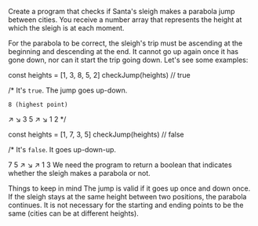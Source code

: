 Create a program that checks if Santa's sleigh makes a parabola jump between cities. You receive a number array that represents the height at which the sleigh is at each moment.

For the parabola to be correct, the sleigh's trip must be ascending at the beginning and descending at the end. It cannot go up again once it has gone down, nor can it start the trip going down. Let's see some examples:

const heights = [1, 3, 8, 5, 2]
checkJump(heights) // true

/*
It's `true`.
The jump goes up-down.

    8 (highest point)
   ↗ ↘
  3   5
 ↗     ↘
1       2
*/

const heights = [1, 7, 3, 5]
checkJump(heights) // false

/*
It's `false`.
It goes up-down-up.

  7   5 
 ↗ ↘ ↗
1   3
We need the program to return a boolean that indicates whether the sleigh makes a parabola or not.

Things to keep in mind
The jump is valid if it goes up once and down once. If the sleigh stays at the same height between two positions, the parabola continues.
It is not necessary for the starting and ending points to be the same (cities can be at different heights).
